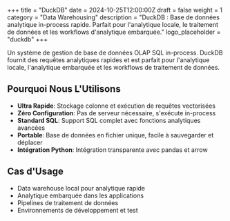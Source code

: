 +++
title = "DuckDB"
date = 2024-10-25T12:00:00Z
draft = false
weight = 1
category = "Data Warehousing"
description = "DuckDB : Base de données analytique in-process rapide. Parfait pour l'analytique locale, le traitement de données et les workflows d'analytique embarquée."
logo_placeholder = "duckdb"
+++

Un système de gestion de base de données OLAP SQL in-process. DuckDB fournit des requêtes analytiques rapides et est parfait pour l'analytique locale, l'analytique embarquée et les workflows de traitement de données.

## Pourquoi Nous L'Utilisons

- **Ultra Rapide**: Stockage colonne et exécution de requêtes vectorisées
- **Zéro Configuration**: Pas de serveur nécessaire, s'exécute in-process
- **Standard SQL**: Support SQL complet avec fonctions analytiques avancées
- **Portable**: Base de données en fichier unique, facile à sauvegarder et déplacer
- **Intégration Python**: Intégration transparente avec pandas et arrow

## Cas d'Usage

- Data warehouse local pour analytique rapide
- Analytique embarquée dans les applications
- Pipelines de traitement de données
- Environnements de développement et test
